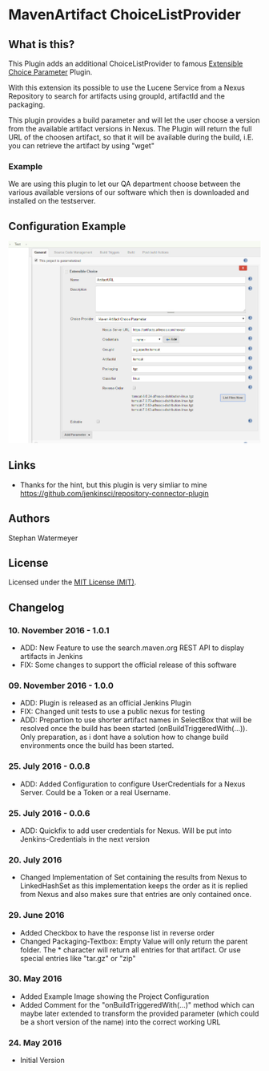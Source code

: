 # MavenArtifact ChoiceListProvider
## What is this?
This Plugin adds an additional ChoiceListProvider to famous <a href="https://wiki.jenkins-ci.org/display/JENKINS/Extensible+Choice+Parameter+plugin">Extensible Choice Parameter</a> Plugin.

With this extension its possible to use the Lucene Service from a Nexus Repository to search for artifacts using groupId, artifactId and the packaging.

This plugin provides a build parameter and will let the user choose a version from the available artifact versions in Nexus. The Plugin will return the full URL of the choosen artifact, so that it will be available during the build, i.E. you can retrieve the artifact by using "wget"

### Example
We are using this plugin to let our QA department choose between the various available versions of our software which then is downloaded and installed on the testserver.

## Configuration Example
![Alt text](/src/site/resources/project-config-1.jpg?raw=true "Example Project Configuration")

## Links
* Thanks for the hint, but this plugin is very simliar to mine https://github.com/jenkinsci/repository-connector-plugin

## Authors
Stephan Watermeyer

## License
Licensed under the [MIT License (MIT)](https://github.com/heremaps/buildrotator-plugin/blob/master/LICENSE).

## Changelog

### 10. November 2016 - 1.0.1
* ADD: New Feature to use the search.maven.org REST API to display artifacts in Jenkins
* FIX: Some changes to support the official release of this software

### 09. November 2016 - 1.0.0
* ADD: Plugin is released as an official Jenkins Plugin
* FIX: Changed unit tests to use a public nexus for testing
* ADD: Prepartion to use shorter artifact names in SelectBox that will be resolved once the build has been started (onBuildTriggeredWith(...)). Only preparation, as i dont have a solution how to change build environments once the build has been started.

### 25. July 2016 - 0.0.8
* ADD: Added Configuration to configure UserCredentials for a Nexus Server. Could be a Token or a real Username.

### 25. July 2016 - 0.0.6
* ADD: Quickfix to add user credentials for Nexus. Will be put into Jenkins-Credentials in the next version

### 20. July 2016
* Changed Implementation of Set containing the results from Nexus to LinkedHashSet as this implementation keeps the order as it is replied from Nexus and also makes sure that entries are only contained once.

### 29. June 2016
* Added Checkbox to have the response list in reverse order
* Changed Packaging-Textbox: Empty Value will only return the parent folder. The * character will return all entries for that artifact. Or use special entries like "tar.gz" or "zip" 

### 30. May 2016
* Added Example Image showing the Project Configuration
* Added Comment for the "onBuildTriggeredWith(...)" method which can maybe later extended to transform the provided parameter (which could be a short version of the name) into the correct working URL


### 24. May 2016
* Initial Version
